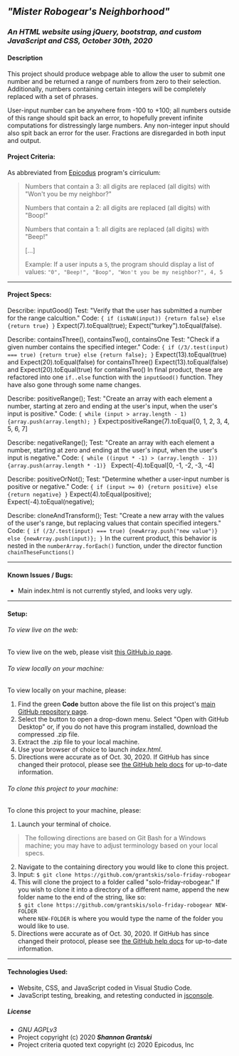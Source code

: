 ## _"Mister Robogear's Neighborhood"_  

### _An HTML website using jQuery, bootstrap, and custom JavaScript and CSS, October 30th, 2020_  

#### Description  

This project should produce webpage able to allow the user to submit one number and be returned a range of numbers from zero to their selection. Additionally, numbers containing certain integers will be completely replaced with a set of phrases.  

User-input number can be anywhere from -100 to +100; all numbers outside of this range should spit back an error, to hopefully prevent infinite computations for distressingly large numbers. Any non-integer input should also spit back an error for the user. Fractions are disregarded in both input and output. 

#### Project Criteria:  

As abbreviated from [Epicodus](https://epicodus.com) program's cirriculum:  

> Numbers that contain a 3: all digits are replaced (all digits) with "Won't you be my neighbor?"  
> 
> Numbers that contain a 2: all digits are replaced (all digits) with "Boop!"  
> 
> Numbers that contain a 1: all digits are replaced (all digits) with "Beep!"  
> 
> \[...\]
> 
>  Example: If a user inputs a `5`, the program should display a list of values: `"0", "Beep!", "Boop", "Won't you be my neighbor?", 4, 5`  

-------------------------------

#### Project Specs:  

Describe: inputGood()
Test: "Verify that the user has submitted a number for the range calcultion."
Code: `{ if (isNaN(input)) {return false} else {return true} }`
Expect(7).toEqual(true); Expect("turkey").toEqual(false).

Describe: containsThree(), containsTwo(), containsOne
Test: "Check if a given number contains the specified integer."
Code: `{ if (/3/.test(input) === true) {return true} else {return false}; }`
Expect(13).toEqual(true) and Expect(20).toEqual(false) for containsThree()
Expect(13).toEqual(false) and Expect(20).toEqual(true) for containsTwo() 
    In final product, these are refactored into one `if..else` function with the `inputGood()` function. They have also gone through some name changes.

Describe: positiveRange();
Test: "Create an array with each element a number, starting at zero and ending at the user's input, when the user's input is positive."
Code: `{ while (input > array.length - 1) {array.push(array.length); }`
Expect:positiveRange(7).toEqual[0, 1, 2, 3, 4, 5, 6, 7]

Describe: negativeRange();
Test: "Create an array with each element a number, starting at zero and ending at the user's input, when the user's input is negative."
Code: `{ while ((input * -1) > (array.length - 1)) {array.push(array.length * -1)} `
Expect(-4).toEqual[0, -1, -2, -3, -4]

Describe: positiveOrNot();
Test: "Determine whether a user-input number is positive or negative."
Code: `{ if (input >= 0) {return positive} else {return negative} }`
Expect(4).toEqual(positive); Expect(-4).toEqual(negative);

Describe: cloneAndTransform();
Test: "Create a new array with the values of the user's range, but replacing values that contain specified integers."
Code: `{ if (/3/.test(input) === true) {newArray.push("new value")} else {newArray.push(input)}; }`
    In the current product, this behavior is nested in the `numberArray.forEach()` function, under the director function `chainTheseFunctions()`

-------------------------------

#### Known Issues / Bugs:    
- Main index.html is not currently styled, and looks very ugly.

-------------------------------

#### Setup:  
###### To view live on the web:  
To view live on the web, please visit [this GitHub.io page](https://grantskis.github.io/solo-friday-robogear/).

###### To view locally on your machine:  
To view locally on your machine, please:
1. Find the green **Code** button above the file list on this project's [main GitHub repository page](https://grantskis.github.io/solo-friday-robogear).
2. Select the button to open a drop-down menu. Select "Open with GitHub Desktop" or, if you do not have this program installed, download the compressed .zip file.
3. Extract the .zip file to your local machine.
4. Use your browser of choice to launch _index.html_.
5. Directions were accurate as of Oct. 30, 2020. If GitHub has since changed their protocol, please see [the GitHub help docs](https://docs.github.com/en) for up-to-date information.

###### To clone this project to your machine:  
To clone this project to your machine, please:  
1. Launch your terminal of choice. 

> The following directions are based on Git Bash for a Windows machine; you may have to adjust terminology based on your local specs.

2. Navigate to the containing directory you would like to clone this project.
3. Input:
`$ git clone https://github.com/grantskis/solo-friday-robogear`
4. This will clone the project to a folder called "solo-friday-robogear." If you wish to clone it into a directory of a different name, append the new folder name to the end of the string, like so:  
`$ git clone https://github.com/grantskis/solo-friday-robogear NEW-FOLDER`  
where `NEW-FOLDER` is where you would type the name of the folder you would like to use.  
5. Directions were accurate as of Oct. 30, 2020. If GitHub has since changed their protocol, please see [the GitHub help docs](https://docs.github.com/en) for up-to-date information.

-------------------------------

#### Technologies Used:  
- Website, CSS, and JavaScript coded in Visual Studio Code.  
- JavaScript testing, breaking, and retesting conducted in [jsconsole](https://jsconsole.com/).  

##### License
- _GNU AGPLv3_  
- Project copyright (c) 2020 **_Shannon Grantski_**  
- Project criteria quoted text copyright (c) 2020 Epicodus, Inc  
